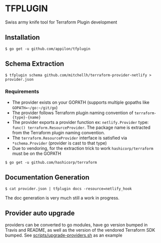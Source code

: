 # TFPLUGIN
Swiss army knife tool for Terraform Plugin development

## Installation
```
$ go get -u github.com/appilon/tfplugin
```

## Schema Extraction
```
$ tfplugin schema github.com/mitchellh/terraform-provider-netlify > provider.json
```

### Requirements
* The provider exists on your GOPATH (supports multiple gopaths like `GOPATH=~/go:~/git/go`)
* The provider follows Terraform plugin naming convention of `terraform-{type}-{name}`
* The provider exports a provider function ex: `netlify.Provider` type: `func() terraform.ResourceProvider`. The package name is extracted from the Terraform plugin naming convention.
* The `terraform.ResourceProvider` interface is satisfied via `*schema.Provider` (provider is cast to that type)
* Due to vendoring, for the extraction trick to work `hashicorp/terraform` must be on the GOPATH
```
$ go get -u github.com/hashicorp/terraform
```

## Documentation Generation
```
$ cat provider.json | tfplugin docs -resource=netlify_hook
```

The doc generation is very much still a work in progress.

## Provider auto upgrade
providers can be converted to go modules, have go version bumped in Travis and README, as well as the version of the vendored Terraform SDK bumped. See [scripts/upgrade-providers.sh](scripts/upgrade-providers.sh) as an example

